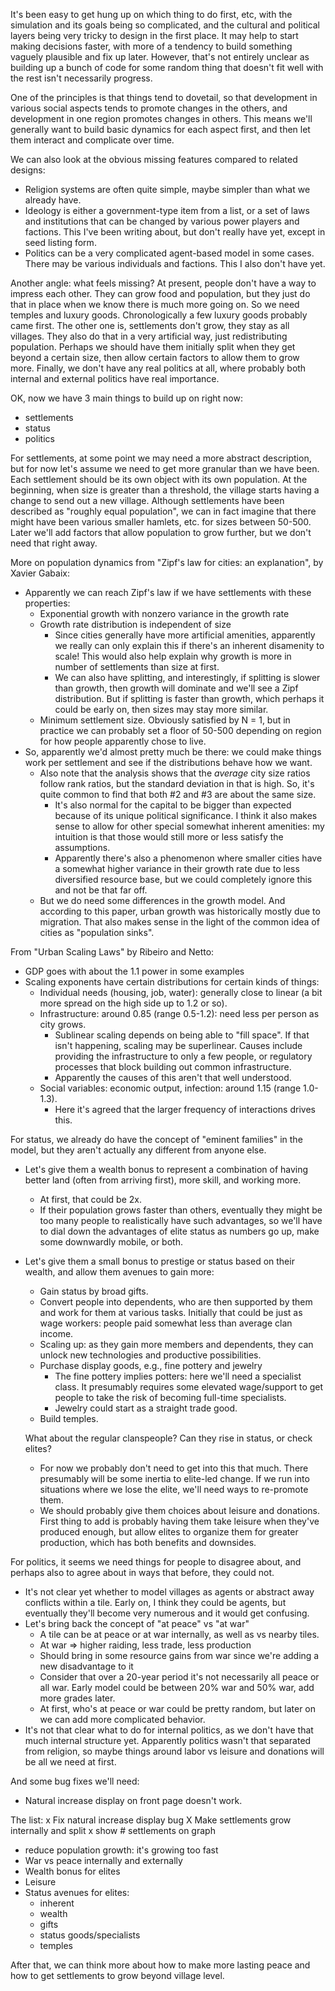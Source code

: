 It's been easy to get hung up on which thing to do first, etc,
with the simulation and its goals being so complicated, and
the cultural and political layers being very tricky to design
in the first place. It may help to start making decisions
faster, with more of a tendency to build something vaguely
plausible and fix up later. However, that's not entirely unclear
as building up a bunch of code for some random thing that doesn't
fit well with the rest isn't necessarily progress.

One of the principles is that things tend to dovetail, so that
development in various social aspects tends to promote changes
in the others, and development in one region promotes changes in
others. This means we'll generally want to build basic dynamics
for each aspect first, and then let them interact and complicate
over time.

We can also look at the obvious missing features compared to
related designs:
- Religion systems are often quite simple, maybe simpler than
  what we already have.
- Ideology is either a government-type item from a list, or a
  set of laws and institutions that can be changed by various
  power players and factions. This I've been writing about,
  but don't really have yet, except in seed listing form.
- Politics can be a very complicated agent-based model in some
  cases. There may be various individuals and factions. This
  I also don't have yet.

Another angle: what feels missing? At present, people don't have
a way to impress each other. They can grow food and population,
but they just do that in place when we know there is much more
going on. So we need temples and luxury goods. Chronologically
a few luxury goods probably came first. The other one is, settlements
don't grow, they stay as all villages. They also do that in a
very artificial way, just redistributing population. Perhaps we
should have them initially split when they get beyond a certain
size, then allow certain factors to allow them to grow more.
Finally, we don't have any real politics at all, where probably
both internal and external politics have real importance.

OK, now we have 3 main things to build up on right now:
- settlements
- status
- politics

For settlements, at some point we may need a more abstract description,
but for now let's assume we need to get more granular than we have
been. Each settlement should be its own object with its own population.
At the beginning, when size is greater than a threshold, the village
starts having a change to send out a new village. Although settlements
have been described as "roughly equal population", we can in fact imagine
that there might have been various smaller hamlets, etc. for sizes
between 50-500. Later we'll add factors that allow population to grow
further, but we don't need that right away.

More on population dynamics from "Zipf's law for cities: an explanation",
by Xavier Gabaix:
- Apparently we can reach Zipf's law if we have settlements with these
  properties:
  - Exponential growth with nonzero variance in the growth rate
  - Growth rate distribution is independent of size
    - Since cities generally have more artificial amenities, apparently
      we really can only explain this if there's an inherent disamenity
      to scale! This would also help explain why growth is more in
      number of settlements than size at first.
    - We can also have splitting, and interestingly, if splitting is
      slower than growth, then growth will dominate and we'll see a
      Zipf distribution. But if splitting is faster than growth, which
      perhaps it could be early on, then sizes may stay more similar.
  - Minimum settlement size. Obviously satisfied by N = 1, but in practice
    we can probably set a floor of 50-500 depending on region for how
    people apparently chose to live.
- So, apparently we'd almost pretty much be there: we could make things
  work per settlement and see if the distributions behave how we want.
  - Also note that the analysis shows that the *average* city size
    ratios follow rank ratios, but the standard deviation in that is
    high. So, it's quite common to find that both #2 and #3 are about
    the same size.
    - It's also normal for the capital to be bigger than expected because
      of its unique political significance. I think it also makes sense
      to allow for other special somewhat inherent amenities: my intuition
      is that those would still more or less satisfy the assumptions.
    - Apparently there's also a phenomenon where smaller cities have a
      somewhat higher variance in their growth rate due to less diversified
      resource base, but we could completely ignore this and not be that
      far off.
  - But we do need some differences in the growth model. And according
    to this paper, urban growth was historically mostly due to migration.
    That also makes sense in the light of the common idea of cities as
    "population sinks".

From "Urban Scaling Laws" by Ribeiro and Netto:
- GDP goes with about the 1.1 power in some examples
- Scaling exponents have certain distributions for certain kinds of
  things:
  - Individual needs (housing, job, water): generally close to linear
    (a bit more spread on the high side up to 1.2 or so).
  - Infrastructure: around 0.85 (range 0.5-1.2): need less per person
    as city grows.
    - Sublinear scaling depends on being able to "fill space". If that
      isn't happening, scaling may be superlinear. Causes include providing
      the infrastructure to only a few people, or regulatory processes
      that block building out common infrastructure.
    - Apparently the causes of this aren't that well understood.
  - Social variables: economic output, infection: around 1.15 (range
    1.0-1.3). 
    - Here it's agreed that the larger frequency of interactions drives
      this.

For status, we already do have the concept of "eminent families" in
the model, but they aren't actually any different from anyone else.
- Let's give them a wealth bonus to represent a combination of having
  better land (often from arriving first), more skill, and working
  more. 
  - At first, that could be 2x.
  - If their population grows faster than others, eventually they
    might be too many people to realistically have such advantages,
    so we'll have to dial down the advantages of elite status as
    numbers go up, make some downwardly mobile, or both.
- Let's give them a small bonus to prestige or status based on their
  wealth, and allow them avenues to gain more:
  - Gain status by broad gifts.
  - Convert people into dependents, who are then supported by them
    and work for them at various tasks. Initially that could be just
    as wage workers: people paid somewhat less than average clan income.
  - Scaling up: as they gain more members and dependents, they can 
    unlock new technologies and productive possibilities.
  - Purchase display goods, e.g., fine pottery and jewelry
    - The fine pottery implies potters: here we'll need a specialist
      class. It presumably requires some elevated wage/support to
      get people to take the risk of becoming full-time specialists.
    - Jewelry could start as a straight trade good.
  - Build temples.

  What about the regular clanspeople? Can they rise in status, or check
  elites?
  - For now we probably don't need to get into this that much. There
    presumably will be some inertia to elite-led change. If we run into
    situations where we lose the elite, we'll need ways to re-promote them.
  - We should probably give them choices about leisure and donations.
    First thing to add is probably having them take leisure when they've
    produced enough, but allow elites to organize them for greater
    production, which has both benefits and downsides.

For politics, it seems we need things for people to disagree about, and
perhaps also to agree about in ways that before, they could not.
- It's not clear yet whether to model villages as agents or abstract away
  conflicts within a tile. Early on, I think they could be agents, but
  eventually they'll become very numerous and it would get confusing.
- Let's bring back the concept of "at peace" vs "at war"
  - A tile can be at peace or at war internally, as well as vs nearby
    tiles.
  - At war => higher raiding, less trade, less production
  - Should bring in some resource gains from war since we're adding a
    new disadvantage to it
  - Consider that over a 20-year period it's not necessarily all peace
    or all war. Early model could be between 20% war and 50% war, add
    more grades later.
  - At first, who's at peace or war could be pretty random, but later
    on we can add more complicated behavior.
- It's not that clear what to do for internal politics, as we don't have
  that much internal structure yet. Apparently politics wasn't that separated
  from religion, so maybe things around labor vs leisure and donations
  will be all we need at first.

And some bug fixes we'll need:
- Natural increase display on front page doesn't work.

The list:
x Fix natural increase display bug
X Make settlements grow internally and split
x show # settlements on graph
- reduce population growth: it's growing too fast
- War vs peace internally and externally
- Wealth bonus for elites
- Leisure
- Status avenues for elites:
  - inherent
  - wealth
  - gifts
  - status goods/specialists
  - temples

After that, we can think more about how to make more lasting peace and how
to get settlements to grow beyond village level.